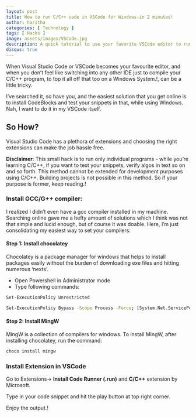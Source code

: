 ```yaml
---
layout: post
title: How to run C/C++ code in VSCode for Windows-in 2 minutes!
author: haritha
categories: [ Technology ]
tags: [ Hacks ]
image: assets/images/VSCode.jpg
description: A quick tutorial to use your favorite VSCode editor to run C or C++ programs in under 2 minutes.
disqus: true
---
```

When Visual Studio Code or VSCode becomes your favourite editor, and when you don’t feel like switching into any other IDE just to compile your C/C++ program, to top it all off that too on a Windows System.!, can be a little tricky.

I’ve searched it, so have you, and the easiest solution that you get online is to install CodeBlocks and test your snippets in that, while using Windows. Nah, I want to do it in my VSCode itself.

## So How?

Visual Studio Code has a plethora of extensions and choosing the right extensions can make the job hassle free.

**Disclaimer**: This small hack is to run only individual programs - while you’re learning C/C++, if you want to test your snippets, verify algos in text so on and so forth. This method cannot be extended for development purposes using C/C++. Building projects is not possible in this method. 
So if your purpose is former, keep reading.!

### Install GCC/G++ compiler:
 
I realized I didn’t even have a gcc compiler installed in my machine. Searching online gave me a hefty amount of solutions which I think was not that simple and lucid enough, but of course it was doable. Here, I’m just consolidating my easiest way to set your compilers:

#### Step 1: Install chocolatey

Chocolatey is a package manager for windows that helps to install packages easily without the burden of downloading exe files and hitting numerous ‘nexts’.
- Open Powershell in Administrator mode
- Type following commands:
```sh
Set-ExecutionPolicy Unrestricted
```
```sh
Set-ExecutionPolicy Bypass -Scope Process -Force; [System.Net.ServicePointManager]::SecurityProtocol= [System.Net.ServicePointManager]::SecurityProtocol -bor 3072; iex ((New-Object System.Net.WebClient).DownloadString('https://chocolatey.org/install.ps1'))
```

#### Step 2: Install MingW
MingW is a collection of compilers for windows. To install MingW, after installing chocolatey, run the command:
```sh
choco install mingw
```

### Install Extension in VSCode
Go to Extensions-> **Install Code Runner (.run)** and **C/C++** extension by Microsoft.

Type in your code snippet and hit the play button at top right corner.

Enjoy the output.!




